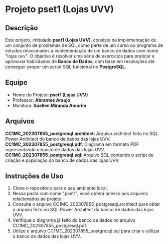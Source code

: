 # Projeto pset1 (Lojas UVV)
## Descrição
Este projeto, intitulado **pset1 (Lojas UVV)**, consiste na implementação de um conjunto de problemas de SQL como parte de um curso ou programa de estudos relacionados a implementação de um banco de dados com nome "lojas uvv". O objetivo é resolver uma série de exercícios para praticar e aprimorar habilidades de **Banco de Dados**, com base em resoluções até conseguir propor um script SQL funcional no **PostgreSQL**.

## Equipe
- Nome do Projeto: **pset1 (Lojas UVV)**
- Professor: **Abrantes Araujo**
- Monitora: **Suellen Miranda Amorim**

## Arquivos
**CC1MC_202307855_postgresql.architect**: Arquivo architect feito no SQL Power Architect do banco de dados das lojas UVV.
**CC1MC_202307855_postgresql.pdf**: Diagrama em formato PDF representando o banco de dados das lojas UVV.
**CC1MC_202307855_postgresql.sql**: Arquivo SQL contendo o script de criação e população do banco de dados das lojas UVV.

## Instruções de Uso
1. Clone o repositório para o seu ambiente local.
2. Nessa pasta com nome "pset1", você obterá acesso aos arquivos relacionados ao projeto.
3. Consulte o arquivo CC1MC_202307855_postgresql.architect para obter o arquivo feito no SQL Power Architect do banco de dados das lojas UVV.
4. Verifique o diagrama já feito do banco de dados no arquivo CC1MC_202307855_postgresql.pdf.
5. Utilize o arquivo CC1MC_202307855_postgresql.sql para criar e utilizar o banco de dados das lojas UVV.
